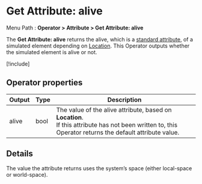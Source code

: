 # Get Attribute: alive

Menu Path : **Operator > Attribute > Get Attribute: alive**

The **Get Attribute: alive** returns the alive, which is a [standard attribute](Reference-Attributes.md), of a simulated element depending on [Location](Attributes.md#attribute-locations). This Operator outputs whether the simulated element is alive or not.

[!include[](Snippets/Operator-GetAttributeOperatorSettings.md)]

## Operator properties

| **Output** | **Type** | **Description**                                              |
| ---------- | -------- | ------------------------------------------------------------ |
| alive      | bool     | The value of the alive attribute, based on **Location**.<br/>If this attribute has not been written to, this Operator returns the default attribute value. |

## Details

The value the attribute returns uses the system’s space (either local-space or world-space).